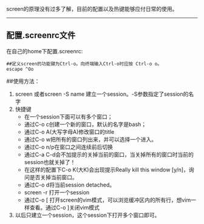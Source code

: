screen的原理没有过多了解，目前的配置以及热键能够应付日常的使用。
*****
## 配置.screenrc文件  
在自己的home下配置.screenrc:

```shell
##定义screen的功能键为Ctrl-o。向终端输入Ctrl-o时应按 Ctrl-o o。
escape ^Oo
```
##使用方法：

1. screen 或者screen -S name 建立一个session。-S参数指定了session的名字  
2. 快捷键  
    + 在一个session下面可以有多个窗口；
    + 通过C-o c创建一个新的窗口，默认的名字是bash；
    + 通过C-o A(大写字母A)修改窗口的title
    + 通过C-o w把所有的窗口列出来，并可以选择一个进入。
    + 通过C-o n/p在窗口之间连续前后切换
    + 通过C-a C-d会不加提示的关掉当前的窗口，当关掉所有的窗口时当前的session也就关掉了！
    + 在这样的配置下C-o K(大K)会出现提示Really kill this window [y/n]，询问是否关掉当前窗口。
    + 通过C-o d将当前session detached。
    + screen -r  打开一个session
    + 通过C-o [ 打开screen的vim模式，可以浏览缓冲区内的所有行，想vim一样查看。通过C-o ]关闭vim模式  
3. 以后只建立一个session，这个session下打开多个窗口即可。
